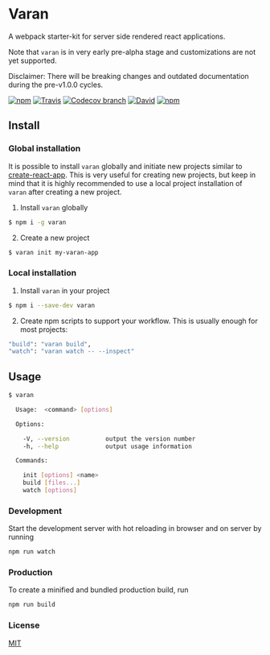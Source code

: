 # Varan
A webpack starter-kit for server side rendered react applications.

Note that `varan` is in very early pre-alpha stage and customizations are not yet supported.

Disclaimer: There will be breaking changes and outdated documentation during the pre-v1.0.0 cycles.

[![npm](https://img.shields.io/npm/v/varan.svg)](https://npmjs.org/package/varan)
[![Travis](https://img.shields.io/travis/ersims/varan/master.svg)](https://travis-ci.org/ersims/varan)
[![Codecov branch](https://img.shields.io/codecov/c/github/ersims/varan/master.svg)](https://codecov.io/gh/ersims/varan)
[![David](https://img.shields.io/david/ersims/varan.svg)]()
[![npm](https://img.shields.io/npm/l/varan.svg)](https://github.com/ersims/varan/blob/master/LICENSE.md)

## Install

### Global installation

It is possible to install `varan` globally and initiate new projects similar to [create-react-app](https://github.com/facebook/create-react-app).
This is very useful for creating new projects, but keep in mind that it is highly recommended to use a local project installation of `varan` after creating a new project.

1. Install `varan` globally

```bash
$ npm i -g varan
```

2. Create a new project

```bash
$ varan init my-varan-app
```

### Local installation

1. Install `varan` in your project

```bash
$ npm i --save-dev varan
```

2. Create npm scripts to support your workflow. This is usually enough for most projects:

```bash
"build": "varan build",
"watch": "varan watch -- --inspect"
```

## Usage

```bash
$ varan

  Usage:  <command> [options]

  Options:

    -V, --version          output the version number
    -h, --help             output usage information

  Commands:

    init [options] <name>
    build [files...]
    watch [options]
```

### Development
Start the development server with hot reloading in browser and on server by running
```bash
npm run watch
```

### Production
To create a minified and bundled production build, run
```bash
npm run build
```


### License

  [MIT](LICENSE.md)
